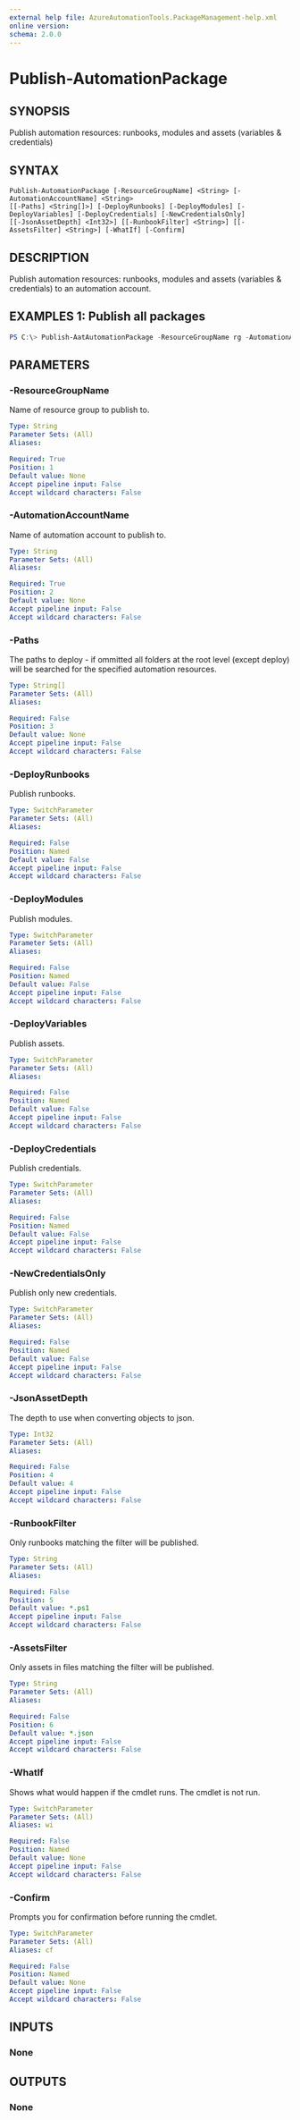 ```yaml
---
external help file: AzureAutomationTools.PackageManagement-help.xml
online version: 
schema: 2.0.0
---
```


# Publish-AutomationPackage

## SYNOPSIS

Publish automation resources: runbooks, modules and assets (variables & credentials)

## SYNTAX

```
Publish-AutomationPackage [-ResourceGroupName] <String> [-AutomationAccountName] <String> 
[[-Paths] <String[]>] [-DeployRunbooks] [-DeployModules] [-DeployVariables] [-DeployCredentials] [-NewCredentialsOnly]
[[-JsonAssetDepth] <Int32>] [[-RunbookFilter] <String>] [[-AssetsFilter] <String>] [-WhatIf] [-Confirm]
```

## DESCRIPTION

Publish automation resources: runbooks, modules and assets (variables & credentials) to an automation
account.

## EXAMPLES 1: Publish all packages 

```Powershell
PS C:\> Publish-AatAutomationPackage -ResourceGroupName rg -AutomationAccountName aa 
```

## PARAMETERS

### -ResourceGroupName

Name of resource group to publish to.

```yaml
Type: String
Parameter Sets: (All)
Aliases: 

Required: True
Position: 1
Default value: None
Accept pipeline input: False
Accept wildcard characters: False
```

### -AutomationAccountName

Name of automation account to publish to.

```yaml
Type: String
Parameter Sets: (All)
Aliases: 

Required: True
Position: 2
Default value: None
Accept pipeline input: False
Accept wildcard characters: False
```

### -Paths

The paths to deploy - if ommitted all folders at the root level (except deploy) will be searched for the specified
automation resources.

```yaml
Type: String[]
Parameter Sets: (All)
Aliases: 

Required: False
Position: 3
Default value: None
Accept pipeline input: False
Accept wildcard characters: False
```

### -DeployRunbooks

Publish runbooks.

```yaml
Type: SwitchParameter
Parameter Sets: (All)
Aliases: 

Required: False
Position: Named
Default value: False
Accept pipeline input: False
Accept wildcard characters: False
```

### -DeployModules

Publish modules.


```yaml
Type: SwitchParameter
Parameter Sets: (All)
Aliases: 

Required: False
Position: Named
Default value: False
Accept pipeline input: False
Accept wildcard characters: False
```

### -DeployVariables

Publish assets.

```yaml
Type: SwitchParameter
Parameter Sets: (All)
Aliases: 

Required: False
Position: Named
Default value: False
Accept pipeline input: False
Accept wildcard characters: False
```

### -DeployCredentials

Publish credentials.

```yaml
Type: SwitchParameter
Parameter Sets: (All)
Aliases: 

Required: False
Position: Named
Default value: False
Accept pipeline input: False
Accept wildcard characters: False
```

### -NewCredentialsOnly

Publish only new credentials.

```yaml
Type: SwitchParameter
Parameter Sets: (All)
Aliases: 

Required: False
Position: Named
Default value: False
Accept pipeline input: False
Accept wildcard characters: False
```

### -JsonAssetDepth

The depth to use when converting objects to json.

```yaml
Type: Int32
Parameter Sets: (All)
Aliases: 

Required: False
Position: 4
Default value: 4
Accept pipeline input: False
Accept wildcard characters: False
```

### -RunbookFilter

Only runbooks matching the filter will be published.

```yaml
Type: String
Parameter Sets: (All)
Aliases: 

Required: False
Position: 5
Default value: *.ps1
Accept pipeline input: False
Accept wildcard characters: False
```

### -AssetsFilter

Only assets in files matching the filter will be published.

```yaml
Type: String
Parameter Sets: (All)
Aliases: 

Required: False
Position: 6
Default value: *.json
Accept pipeline input: False
Accept wildcard characters: False
```

### -WhatIf

Shows what would happen if the cmdlet runs.
The cmdlet is not run.

```yaml
Type: SwitchParameter
Parameter Sets: (All)
Aliases: wi

Required: False
Position: Named
Default value: None
Accept pipeline input: False
Accept wildcard characters: False
```

### -Confirm

Prompts you for confirmation before running the cmdlet.

```yaml
Type: SwitchParameter
Parameter Sets: (All)
Aliases: cf

Required: False
Position: Named
Default value: None
Accept pipeline input: False
Accept wildcard characters: False
```

## INPUTS

### None

## OUTPUTS

### None

<!--## NOTES-->

<!--## RELATED LINKS-->

